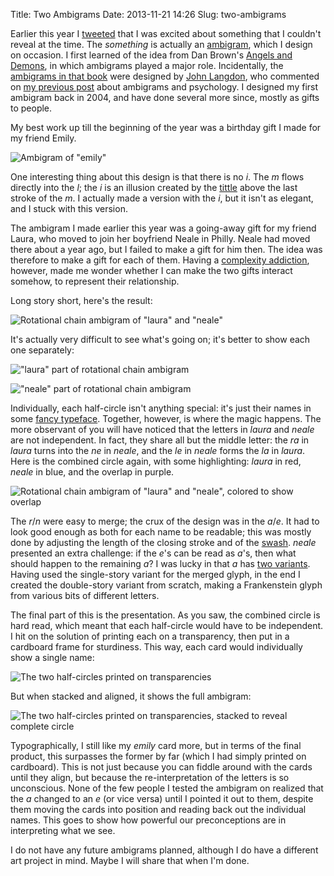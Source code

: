 Title: Two Ambigrams
Date: 2013-11-21 14:26
Slug: two-ambigrams

Earlier this year I [tweeted](https://twitter.com/justinnhli/status/351846210367266816) that I was excited about something that I couldn't reveal at the time. The *something* is actually an [ambigram](http://en.wikipedia.org/wiki/Ambigram), which I design on occasion. I first learned of the idea from Dan Brown's [Angels and Demons](https://www.goodreads.com/book/show/960.Angels_Demons), in which ambigrams played a major role. Incidentally, the [ambigrams in that book](http://www.johnlangdon.net/angelsanddemons.php) were designed by [John Langdon](http://www.johnlangdon.net/), who commented on [my previous post](http://justinnhli.com/posts/2008/01/ambigrams-and-psychology.html) about ambigrams and psychology. I designed my first ambigram back in 2004, and have done several more since, mostly as gifts to people.

My best work up till the beginning of the year was a birthday gift I made for my friend Emily.

![Ambigram of "emily"](/files/two-ambigrams/emily.png)

One interesting thing about this design is that there is no *i*. The *m* flows directly into the *l*; the *i* is an illusion created by the [tittle](http://en.wikipedia.org/wiki/Tittle) above the last stroke of the *m*. I actually made a version with the *i*, but it isn't as elegant, and I stuck with this version.

The ambigram I made earlier this year was a going-away gift for my friend Laura, who moved to join her boyfriend Neale in Philly. Neale had moved there about a year ago, but I failed to make a gift for him then.  The idea was therefore to make a gift for each of them. Having a [complexity addiction](http://tvtropes.org/pmwiki/pmwiki.php/Main/ComplexityAddiction), however, made me wonder whether I can make the two gifts interact somehow, to represent their relationship.

Long story short, here's the result:

![Rotational chain ambigram of "laura" and "neale"](/files/two-ambigrams/full-circle.png)

It's actually very difficult to see what's going on; it's better to show each one separately:

!["laura" part of rotational chain ambigram](/files/two-ambigrams/laura-circle.png)

!["neale" part of rotational chain ambigram](/files/two-ambigrams/neale-circle.png)

Individually, each half-circle isn't anything special: it's just their names in some [fancy typeface](http://www.google.com/fonts/specimen/Ruthie). Together, however, is where the magic happens. The more observant of you will have noticed that the letters in *laura* and *neale* are not independent. In fact, they share all but the middle letter: the *ra* in *laura* turns into the *ne* in *neale*, and the *le* in *neale* forms the *la* in *laura*. Here is the combined circle again, with some highlighting: *laura* in red, *neale* in blue, and the overlap in purple.

![Rotational chain ambigram of "laura" and "neale", colored to show overlap](/files/two-ambigrams/colored-circle.png)

The *r*/*n* were easy to merge; the crux of the design was in the *a*/*e*. It had to look good enough as both for each name to be readable; this was mostly done by adjusting the length of the closing stroke and of the [swash](http://en.wikipedia.org/wiki/Swash_%28typography%29). *neale* presented an extra challenge: if the *e*'s can be read as *a*'s, then what should happen to the remaining *a*? I was lucky in that *a* has [two variants](http://en.wikipedia.org/wiki/A#Typographic_variants).  Having used the single-story variant for the merged glyph, in the end I created the double-story variant from scratch, making a Frankenstein glyph from various bits of different letters.

The final part of this is the presentation. As you saw, the combined circle is hard read, which meant that each half-circle would have to be independent. I hit on the solution of printing each on a transparency, then put in a cardboard frame for sturdiness. This way, each card would individually show a single name:

![The two half-circles printed on transparencies](/files/two-ambigrams/separate.jpg)

But when stacked and aligned, it shows the full ambigram:

![The two half-circles printed on transparencies, stacked to reveal complete circle](/files/two-ambigrams/together.jpg)

Typographically, I still like my *emily* card more, but in terms of the final product, this surpasses the former by far (which I had simply printed on cardboard). This is not just because you can fiddle around with the cards until they align, but because the re-interpretation of the letters is so unconscious. None of the few people I tested the ambigram on realized that the *a* changed to an *e* (or vice versa) until I pointed it out to them, despite them moving the cards into position and reading back out the individual names. This goes to show how powerful our preconceptions are in interpreting what we see.

I do not have any future ambigrams planned, although I do have a different art project in mind. Maybe I will share that when I'm done.
